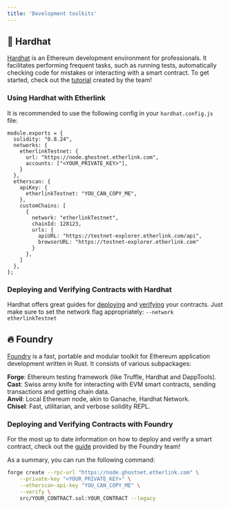 ```yaml
---
title: 'Development toolkits'
---
```


## 👷 Hardhat

[Hardhat](https://hardhat.org/) is an Ethereum development environment for professionals. It facilitates performing frequent tasks, such as running tests, automatically checking code for mistakes or interacting with a smart contract. To get started, check out the [tutorial](https://hardhat.org/tutorial) created by the team!

### Using Hardhat with Etherlink

It is recommended to use the following config in your `hardhat.config.js` file:

```
module.exports = {
  solidity: "0.8.24",
  networks: {
    etherlinkTestnet: {
      url: "https://node.ghostnet.etherlink.com",
      accounts: ["<YOUR_PRIVATE_KEY>"],
    }
  },
  etherscan: {
    apiKey: {
      etherlinkTestnet: "YOU_CAN_COPY_ME",
    },
    customChains: [
      {
        network: "etherlinkTestnet",
        chainId: 128123,
        urls: {
          apiURL: "https://testnet-explorer.etherlink.com/api",
          browserURL: "https://testnet-explorer.etherlink.com"
        }
      },
    ]
  },
};
```

### Deploying and Verifying Contracts with Hardhat

Hardhat offers great guides for [deploying](https://hardhat.org/hardhat-runner/docs/guides/deploying) and [verifying](https://hardhat.org/hardhat-runner/docs/guides/verifying) your contracts. Just make sure to set the network flag appropriately: `--network etherlinkTestnet`

## 🔥 Foundry

[Foundry](https://book.getfoundry.sh/) is a fast, portable and modular toolkit for Ethereum application development written in Rust. It consists of various subpackages:

**Forge**: Ethereum testing framework (like Truffle, Hardhat and DappTools).\
**Cast**: Swiss army knife for interacting with EVM smart contracts, sending transactions and getting chain data.\
**Anvil**: Local Ethereum node, akin to Ganache, Hardhat Network.\
**Chisel**: Fast, utilitarian, and verbose solidity REPL.

### Deploying and Verifying Contracts with Foundry

For the most up to date information on how to deploy and verify a smart contract, check out the [guide](https://book.getfoundry.sh/forge/deploying) provided by the Foundry team!

As a summary, you can run the following command:

```bash
forge create --rpc-url "https://node.ghostnet.etherlink.com" \
    --private-key "<YOUR_PRIVATE_KEY>" \
    --etherscan-api-key "YOU_CAN_COPY_ME" \
    --verify \
    src/YOUR_CONTRACT.sol:YOUR_CONTRACT --legacy
```
